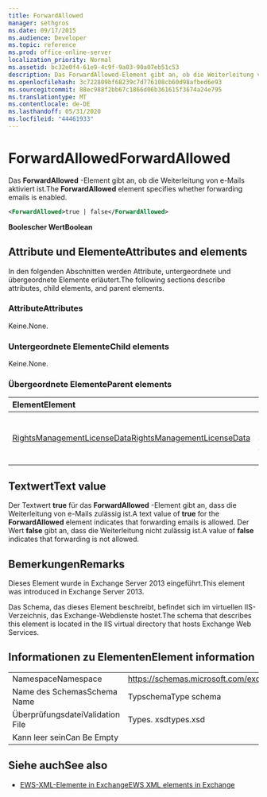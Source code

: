 ```yaml
---
title: ForwardAllowed
manager: sethgros
ms.date: 09/17/2015
ms.audience: Developer
ms.topic: reference
ms.prod: office-online-server
localization_priority: Normal
ms.assetid: bc32e0f4-61e9-4c9f-9a03-90a07eb51c53
description: Das ForwardAllowed-Element gibt an, ob die Weiterleitung von e-Mails aktiviert ist.
ms.openlocfilehash: 3c722809bf68239c7d776108cb60d98afbed6e93
ms.sourcegitcommit: 88ec988f2bb67c1866d06b361615f3674a24e795
ms.translationtype: MT
ms.contentlocale: de-DE
ms.lasthandoff: 05/31/2020
ms.locfileid: "44461933"
---
```

# <a name="forwardallowed"></a><span data-ttu-id="cf39f-103">ForwardAllowed</span><span class="sxs-lookup"><span data-stu-id="cf39f-103">ForwardAllowed</span></span>

<span data-ttu-id="cf39f-104">Das **ForwardAllowed** -Element gibt an, ob die Weiterleitung von e-Mails aktiviert ist.</span><span class="sxs-lookup"><span data-stu-id="cf39f-104">The **ForwardAllowed** element specifies whether forwarding emails is enabled.</span></span> 
  
```XML
<ForwardAllowed>true | false</ForwardAllowed>
```

 <span data-ttu-id="cf39f-105">**Boolescher Wert**</span><span class="sxs-lookup"><span data-stu-id="cf39f-105">**Boolean**</span></span>
## <a name="attributes-and-elements"></a><span data-ttu-id="cf39f-106">Attribute und Elemente</span><span class="sxs-lookup"><span data-stu-id="cf39f-106">Attributes and elements</span></span>

<span data-ttu-id="cf39f-107">In den folgenden Abschnitten werden Attribute, untergeordnete und übergeordnete Elemente erläutert.</span><span class="sxs-lookup"><span data-stu-id="cf39f-107">The following sections describe attributes, child elements, and parent elements.</span></span>
  
### <a name="attributes"></a><span data-ttu-id="cf39f-108">Attribute</span><span class="sxs-lookup"><span data-stu-id="cf39f-108">Attributes</span></span>

<span data-ttu-id="cf39f-109">Keine.</span><span class="sxs-lookup"><span data-stu-id="cf39f-109">None.</span></span>
  
### <a name="child-elements"></a><span data-ttu-id="cf39f-110">Untergeordnete Elemente</span><span class="sxs-lookup"><span data-stu-id="cf39f-110">Child elements</span></span>

<span data-ttu-id="cf39f-111">Keine.</span><span class="sxs-lookup"><span data-stu-id="cf39f-111">None.</span></span>
  
### <a name="parent-elements"></a><span data-ttu-id="cf39f-112">Übergeordnete Elemente</span><span class="sxs-lookup"><span data-stu-id="cf39f-112">Parent elements</span></span>

|<span data-ttu-id="cf39f-113">**Element**</span><span class="sxs-lookup"><span data-stu-id="cf39f-113">**Element**</span></span>|<span data-ttu-id="cf39f-114">**Beschreibung**</span><span class="sxs-lookup"><span data-stu-id="cf39f-114">**Description**</span></span>|
|:-----|:-----|
|[<span data-ttu-id="cf39f-115">RightsManagementLicenseData</span><span class="sxs-lookup"><span data-stu-id="cf39f-115">RightsManagementLicenseData</span></span>](rightsmanagementlicensedata.md) <br/> |<span data-ttu-id="cf39f-116">Gibt Informationen zur Rechteverwaltungslizenz an.</span><span class="sxs-lookup"><span data-stu-id="cf39f-116">Specifies information about the rights management license.</span></span>  <br/> |
   
## <a name="text-value"></a><span data-ttu-id="cf39f-117">Textwert</span><span class="sxs-lookup"><span data-stu-id="cf39f-117">Text value</span></span>

<span data-ttu-id="cf39f-118">Der Textwert **true** für das **ForwardAllowed** -Element gibt an, dass die Weiterleitung von e-Mails zulässig ist.</span><span class="sxs-lookup"><span data-stu-id="cf39f-118">A text value of **true** for the **ForwardAllowed** element indicates that forwarding emails is allowed.</span></span> <span data-ttu-id="cf39f-119">Der Wert **false** gibt an, dass die Weiterleitung nicht zulässig ist.</span><span class="sxs-lookup"><span data-stu-id="cf39f-119">A value of **false** indicates that forwarding is not allowed.</span></span> 
  
## <a name="remarks"></a><span data-ttu-id="cf39f-120">Bemerkungen</span><span class="sxs-lookup"><span data-stu-id="cf39f-120">Remarks</span></span>

<span data-ttu-id="cf39f-121">Dieses Element wurde in Exchange Server 2013 eingeführt.</span><span class="sxs-lookup"><span data-stu-id="cf39f-121">This element was introduced in Exchange Server 2013.</span></span>
  
<span data-ttu-id="cf39f-122">Das Schema, das dieses Element beschreibt, befindet sich im virtuellen IIS-Verzeichnis, das Exchange-Webdienste hostet.</span><span class="sxs-lookup"><span data-stu-id="cf39f-122">The schema that describes this element is located in the IIS virtual directory that hosts Exchange Web Services.</span></span>
  
## <a name="element-information"></a><span data-ttu-id="cf39f-123">Informationen zu Elementen</span><span class="sxs-lookup"><span data-stu-id="cf39f-123">Element information</span></span>

|||
|:-----|:-----|
|<span data-ttu-id="cf39f-124">Namespace</span><span class="sxs-lookup"><span data-stu-id="cf39f-124">Namespace</span></span>  <br/> |https://schemas.microsoft.com/exchange/services/2006/types  <br/> |
|<span data-ttu-id="cf39f-125">Name des Schemas</span><span class="sxs-lookup"><span data-stu-id="cf39f-125">Schema Name</span></span>  <br/> |<span data-ttu-id="cf39f-126">Typschema</span><span class="sxs-lookup"><span data-stu-id="cf39f-126">Type schema</span></span>  <br/> |
|<span data-ttu-id="cf39f-127">Überprüfungsdatei</span><span class="sxs-lookup"><span data-stu-id="cf39f-127">Validation File</span></span>  <br/> |<span data-ttu-id="cf39f-128">Types. xsd</span><span class="sxs-lookup"><span data-stu-id="cf39f-128">types.xsd</span></span>  <br/> |
|<span data-ttu-id="cf39f-129">Kann leer sein</span><span class="sxs-lookup"><span data-stu-id="cf39f-129">Can Be Empty</span></span>  <br/> ||
   
## <a name="see-also"></a><span data-ttu-id="cf39f-130">Siehe auch</span><span class="sxs-lookup"><span data-stu-id="cf39f-130">See also</span></span>



- [<span data-ttu-id="cf39f-131">EWS-XML-Elemente in Exchange</span><span class="sxs-lookup"><span data-stu-id="cf39f-131">EWS XML elements in Exchange</span></span>](ews-xml-elements-in-exchange.md)

